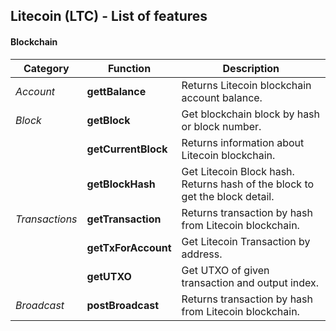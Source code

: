 ## Litecoin (LTC) - List of features

#### Blockchain

| **Category**   | Function            | Description                                                                 |
| -------------- | ------------------- | --------------------------------------------------------------------------- |
| _Account_      | **gettBalance**     | Returns Litecoin blockchain account balance.                                |
| _Block_        | **getBlock**        | Get blockchain block by hash or block number.                               |
|                | **getCurrentBlock** | Returns information about Litecoin blockchain.                              |
|                | **getBlockHash**    | Get Litecoin Block hash. Returns hash of the block to get the block detail. |
| _Transactions_ | **getTransaction**  | Returns transaction by hash from Litecoin blockchain.                       |
|                | **getTxForAccount** | Get Litecoin Transaction by address.                                        |
|                | **getUTXO**         | Get UTXO of given transaction and output index.                             |
| _Broadcast_    | **postBroadcast**   | Returns transaction by hash from Litecoin blockchain.                       |
